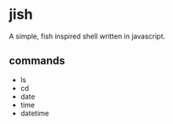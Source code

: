# jish
A simple, fish inspired shell written in javascript.
## commands
- ls
- cd
- date
- time
- datetime
